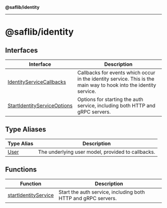 **@saflib/identity**

***

# @saflib/identity

## Interfaces

| Interface | Description |
| ------ | ------ |
| [IdentityServiceCallbacks](interfaces/IdentityServiceCallbacks.md) | Callbacks for events which occur in the identity service. This is the main way to hook into the identity service. |
| [StartIdentityServiceOptions](interfaces/StartIdentityServiceOptions.md) | Options for starting the auth service, including both HTTP and gRPC servers. |

## Type Aliases

| Type Alias | Description |
| ------ | ------ |
| [User](type-aliases/User.md) | The underlying user model, provided to callbacks. |

## Functions

| Function | Description |
| ------ | ------ |
| [startIdentityService](functions/startIdentityService.md) | Start the auth service, including both HTTP and gRPC servers. |
